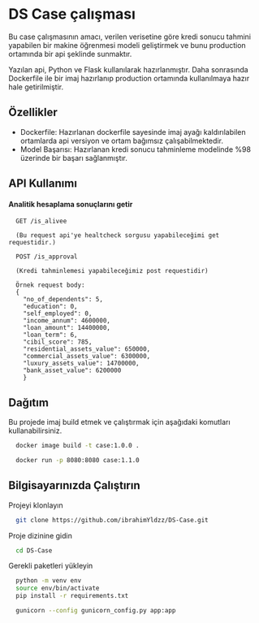 # DS Case çalışması
Bu case çalışmasının amacı, verilen verisetine göre kredi sonucu tahmini yapabilen bir makine öğrenmesi modeli geliştirmek ve bunu production ortamında bir api şeklinde sunmaktır.

Yazılan api, Python ve Flask kullanılarak hazırlanmıştır. Daha sonrasında Dockerfile ile bir imaj hazırlanıp production ortamında kullanılmaya hazır hale getirilmiştir.








## Özellikler

- Dockerfile: Hazırlanan dockerfile sayesinde imaj ayağı kaldırılabilen ortamlarda api versiyon ve ortam bağımsız çalışabilmektedir.
- Model Başarısı: Hazırlanan kredi sonucu tahminleme modelinde %98 üzerinde bir başarı sağlanmıştır.



## API Kullanımı

#### Analitik hesaplama sonuçlarını getir

```http
  GET /is_alivee

  (Bu request api'ye healtcheck sorgusu yapabileceğimi get requestidir.)

```


```http
  POST /is_approval

  (Kredi tahminlemesi yapabileceğimiz post requestidir)

  Örnek request body:
  {
    "no_of_dependents": 5,
    "education": 0, 
    "self_employed": 0,	
    "income_annum": 4600000,	
    "loan_amount": 14400000, 
    "loan_term": 6, 
    "cibil_score": 785,
    "residential_assets_value": 650000, 
    "commercial_assets_value": 6300000, 
    "luxury_assets_value": 14700000, 
    "bank_asset_value": 6200000
    }

```



  
## Dağıtım

Bu projede imaj build etmek ve çalıştırmak için aşağıdaki komutları kullanabilirsiniz.

```bash
  docker image build -t case:1.0.0 .
```

```bash
  docker run -p 8080:8080 case:1.1.0
```

## Bilgisayarınızda Çalıştırın

Projeyi klonlayın

```bash
  git clone https://github.com/ibrahimYldzz/DS-Case.git
```

Proje dizinine gidin

```bash
  cd DS-Case
```

Gerekli paketleri yükleyin

```bash
  python -m venv env
  source env/bin/activate
  pip install -r requirements.txt
```

```bash
  gunicorn --config gunicorn_config.py app:app
```

  